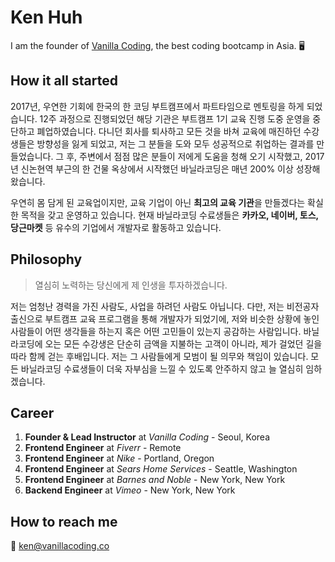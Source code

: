# Ken Huh

I am the founder of [Vanilla Coding](https://www.vanillacoding.co/), the best coding bootcamp in Asia. 🖥

## How it all started

2017년, 우연한 기회에 한국의 한 코딩 부트캠프에서 파트타임으로 멘토링을 하게 되었습니다. 12주 과정으로 진행되었던 해당 기관은 부트캠프 1기 교육 진행 도중 운영을 중단하고 폐업하였습니다. 다니던 회사를 퇴사하고 모든 것을 바쳐 교육에 매진하던 수강생들은 방향성을 잃게 되었고, 저는 그 분들을 도와 모두 성공적으로 취업하는 결과를 만들었습니다. 그 후, 주변에서 점점 많은 분들이 저에게 도움을 청해 오기 시작했고, 2017년 신논현역 부근의 한 건물 옥상에서 시작했던 바닐라코딩은 매년 200% 이상 성장해왔습니다.

우연히 몸 담게 된 교육업이지만, 교육 기업이 아닌 **최고의 교육 기관**을 만들겠다는 확실한 목적을 갖고 운영하고 있습니다. 현재 바닐라코딩 수료생들은 **카카오, 네이버, 토스, 당근마켓** 등 유수의 기업에서 개발자로 활동하고 있습니다.

## Philosophy

>
> 열심히 노력하는 당신에게 제 인생을 투자하겠습니다.
>

저는 엄청난 경력을 가진 사람도, 사업을 하려던 사람도 아닙니다. 다만, 저는 비전공자 출신으로 부트캠프 교육 프로그램을 통해 개발자가 되었기에, 저와 비슷한 상황에 놓인 사람들이 어떤 생각들을 하는지 혹은 어떤 고민들이 있는지 공감하는 사람입니다. 바닐라코딩에 오는 모든 수강생은 단순히 금액을 지불하는 고객이 아니라, 제가 걸었던 길을 따라 함께 걷는 후배입니다. 저는 그 사람들에게 모범이 될 의무와 책임이 있습니다. 모든 바닐라코딩 수료생들이 더욱 자부심을 느낄 수 있도록 안주하지 않고 늘 열심히 임하겠습니다.

## Career

1. **Founder & Lead Instructor** at _Vanilla Coding_ - Seoul, Korea
2. **Frontend Engineer** at _Fiverr_ - Remote
3. **Frontend Engineer** at _Nike_ - Portland, Oregon
4. **Frontend Engineer** at _Sears Home Services_ - Seattle, Washington
5. **Frontend Engineer** at _Barnes and Noble_ - New York, New York
6. **Backend Engineer** at _Vimeo_ - New York, New York

## How to reach me

💌 [ken@vanillacoding.co](mailto:ken@vanillacoding.co)
